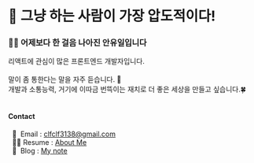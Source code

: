 # 💪 그냥 하는 사람이 가장 압도적이다!

### 👨‍💻 어제보다 한 걸음 나아진 안유일입니다
리액트에 관심이 많은 프론트엔드 개발자입니다. 
</br></br>
말이 좀 통한다는 말을 자주 듣습니다. 💬</br>
개발과 소통능력, 거기에 이따금 번뜩이는 재치로 더 좋은 세상을 만들고 싶습니다.🍀
</br></br>
#### Contact
&nbsp;&nbsp;📨&nbsp;&nbsp;Email : clfclf3138@gmail.com</br>
&nbsp;&nbsp;🙋‍♂️&nbsp;Resume : [About Me](https://fantasy-lemongrass-34a.notion.site/Luffy-8856a66c9abb481eb4e68b474ee46cf4)</br>
&nbsp;&nbsp;📝&nbsp;&nbsp;Blog : [My note](https://fantasy-lemongrass-34a.notion.site/16cbdf3335844c228d1dee436a3fc73f)
